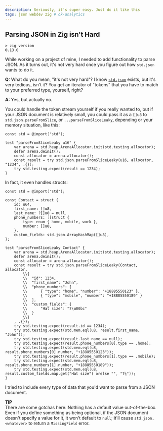 ```yaml
---
description: Seriously, it's super easy. Just do it like this
tags: json webdev zig # ok-analytics
---
```


## Parsing JSON in Zig isn't Hard

```plain
> zig version
0.13.0
```

While working on <!-- the foundations of my web analytics server, [OK Analytics][ok-analytics] --> a project of mine, I needed to add functionality to parse JSON. As it turns out, it's not very hard once you figure out how `std.json` wants to do it.

**Q:** What do you mean, "it's not very hard"? I know [`std.json`][zig-json] exists, but it's very tedious, isn't it? You get an iterator of "tokens" that you have to match to your preferred type, yourself, right?

**A:** Yes, but actually no.

You could handle the token stream yourself if you really wanted to, but if your JSON document is relatively small, you could pass it as a `[]u8` to `std.json.parseFromSlice`, or `...parseFromSliceLeaky`, depending or your memory situation, like this:

```zig
const std = @import("std");

test "parseFromSliceLeaky u16" {
    var arena = std.heap.ArenaAllocator.init(std.testing.allocator);
    defer arena.deinit();
    const allocator = arena.allocator();
    const result = try std.json.parseFromSliceLeaky(u16, allocator, "1234", .{});
    try std.testing.expect(result == 1234);
}
```

In fact, it even handles structs:

```zig
const std = @import("std");

const Contact = struct {
    id: u64,
    first_name: []u8,
    last_name: ?[]u8 = null,
    phone_numbers: []struct {
        type: enum { home, mobile, work },
        number: []u8,
    },
    custom_fields: std.json.ArrayHashMap([]u8),
};

test "parseFromSliceLeaky Contact" {
    var arena = std.heap.ArenaAllocator.init(std.testing.allocator);
    defer arena.deinit();
    const allocator = arena.allocator();
    const result = try std.json.parseFromSliceLeaky(Contact, allocator,
        \\{
        \\  "id": 1234,
        \\  "first_name": "John",
        \\  "phone_numbers": [
        \\      { "type": "home", "number": "+18885550123" },
        \\      { "type": "mobile", "number": "+18885550189" }
        \\  ],
        \\  "custom_fields": {
        \\      "Hat size": "7\u00bc"
        \\  }
        \\}
    , .{});
    try std.testing.expect(result.id == 1234);
    try std.testing.expect(std.mem.eql(u8, result.first_name, "John"));
    try std.testing.expect(result.last_name == null);
    try std.testing.expect(result.phone_numbers[0].type == .home);
    try std.testing.expect(std.mem.eql(u8, result.phone_numbers[0].number, "+18885550123"));
    try std.testing.expect(result.phone_numbers[1].type == .mobile);
    try std.testing.expect(std.mem.eql(u8, result.phone_numbers[1].number, "+18885550189"));
    try std.testing.expect(std.mem.eql(u8, result.custom_fields.map.get("Hat size") orelse "", "7¼"));
}
```

I tried to include every type of data that you'd want to parse from a JSON document.

**TIP**  
There are some gotchas here: Nothing has a default value out-of-the-box. Even if you define something as being optional, if the JSON document doesn't specify a value for it, it won't default to `null`; it'll cause `std.json.<whatever>` to return a `MissingField` error.

[ok-analytics]: https://github.com/jkoop/ok-analytics
[zig-json]: https://ziglang.org/documentation/0.13.0/std/#std.json

